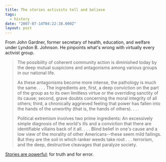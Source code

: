 ```yaml
---
title: The stories activists tell and believe
tags:
  - history
date: "2007-07-14T04:22:38.000Z"
layout: post
---
```


From John Gardner, former secretary of health, education, and welfare under Lyndon B. Johnson. He pinpoints what's wrong with virtually every activist group.

> The possibility of coherent community action is diminished today by the deep mutual suspicions and antagonisms among various groups in our national life.
>
> As these antagonisms become more intense, the pathology is much the same. . . . The ingredients are, first, a deep conviction on the part of the group as to its own limitless virtue or the overriding sanctity of its cause; second, grave doubts concerning the moral integrity of all others; third, a chronically aggrieved feeling that power has fallen into the hands of the unworthy (that is, the hands of others). . . .
>
> Political extremism involves two prime ingredients: An excessively simple diagnosis of the world's ills and a conviction that there are identifiable villains back of it all. . . . Blind belief in one's cause and a low view of the morality of other Americans--these seem mild failings. But they are the soil in which ranker weeds take root . . . terrorism, and the deep, destructive cleavages that paralyze society.

[Stories are powerful][0]; for truth and for error.


[0]: /writing-and-the-power-of-stories/
